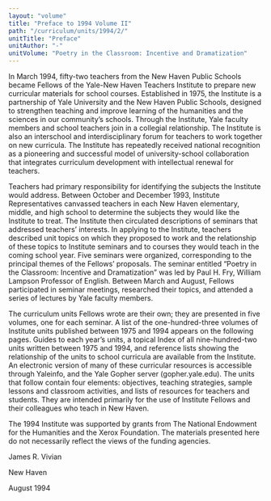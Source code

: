 ```yaml
---
layout: "volume"
title: "Preface to 1994 Volume II"
path: "/curriculum/units/1994/2/"
unitTitle: "Preface"
unitAuthor: "-"
unitVolume: "Poetry in the Classroom: Incentive and Dramatization"
---
```

<body>
<p>
In March 1994, fifty-two teachers from the New Haven Public Schools became Fellows of the Yale-New Haven Teachers Institute to prepare new curricular materials for school courses. Established in 1975, the Institute is a partnership of Yale University and the New Haven Public Schools, designed to strengthen teaching and improve learning of the humanities and the sciences in our community’s schools. Through the Institute, Yale faculty members and school teachers join in a collegial relationship. The Institute is also an interschool and interdisciplinary forum for teachers to work together on new curricula. The Institute has repeatedly received national recognition as a pioneering and successful model of university-school collaboration that integrates curriculum development with intellectual renewal for teachers.
</p>
<p>
Teachers had primary responsibility for identifying the subjects the Institute would address. Between October and December 1993, Institute Representatives canvassed teachers in each New Haven elementary, middle, and high school to determine the subjects they would like the Institute to treat. The Institute then circulated descriptions of seminars that addressed teachers’ interests. In applying to the Institute, teachers described unit topics on which they proposed to work and the relationship of these topics to Institute seminars and to courses they would teach in the coming school year. Five seminars were organized, corresponding to the principal themes of the Fellows’ proposals. The seminar entitled “Poetry in the Classroom: Incentive and Dramatization” was led by Paul H. Fry, William Lampson Professor of English. Between March and August, Fellows participated in seminar meetings, researched their topics, and attended a series of lectures by Yale faculty members.
</p>
<p>
The curriculum units Fellows wrote are their own; they are presented in five volumes, one for each seminar. A list of the one-hundred-three volumes of Institute units published between 1975 and 1994 appears on the following pages. Guides to each year’s units, a topical Index of all nine-hundred-two units written between 1975 and 1994, and reference lists showing the relationship of the units to school curricula are available from the Institute. An electronic version of many of these curricular resources is accessible through Yaleinfo, and the Yale Gopher server (gopher.yale.edu). The units that follow contain four elements: objectives, teaching strategies, sample lessons and classroom activities, and lists of resources for teachers and students. They are intended primarily for the use of Institute Fellows and their colleagues who teach in New Haven.
</p>
<p>
The 1994 Institute was supported by grants from The National Endowment for the Humanities and the Xerox Foundation. The materials presented here do not necessarily reflect the views of the funding agencies.
</p>
<p>
James R. Vivian
</p>
<p>
New Haven
</p>
<p>
August 1994
</p>
</body>